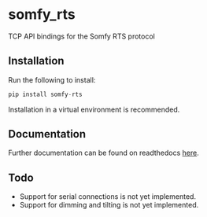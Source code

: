 # somfy_rts

TCP API bindings for the Somfy RTS protocol

## Installation

Run the following to install:

```python
pip install somfy-rts
```

Installation in a virtual environment is recommended.

## Documentation

Further documentation can be found on readthedocs [here](https://somfy-rts.readthedocs.io).

## Todo

* Support for serial connections is not yet implemented.
* Support for dimming and tilting is not yet implemented.
